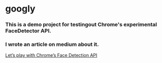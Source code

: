 # googly

### This is a demo project for testingout Chrome's experimental FaceDetector API.

### I wrote an article on medium about it.

[Let’s play with Chrome’s Face Detection API](https://www.youtube.com)
